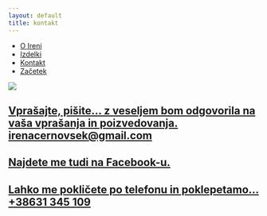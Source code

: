 ```yaml
---
layout: default
title: kontakt
---
```


<div class="container-fluid">
		<nav class="col-xs-12 col-sm-12 col-md-6 pull-right">
			<ul class="row">
 				<a href="{{ site.baseurl }}{{ post.url }}/si/o-ireni"><li class="col-xs-6 col-sm-4 col-md-3 top">O Ireni</li></a>
 				<a href="{{ site.baseurl }}{{ post.url }}/si/izdelki"><li class="col-xs-6 col-sm-4 col-md-3 top">Izdelki</li></a>
				<a href="{{ site.baseurl }}{{ post.url }}/si/kontakt"><li class="col-xs-6 col-sm-4 col-md-3 top">Kontakt</li></a>
 				<a href="{{ site.baseurl }}{{ post.url }}/"><li class="col-xs-6 col-sm-4 col-md-3 top">Začetek</li></a>
			</ul>
		</nav>
	</div>
<div class="container-fluid">
	<img class="ozadje-kontakt" src="{{ site.baseurl }}/assets/images/atelje/DSC_7894.jpg">
	<div class="kontakt-form">
		<div class="col-md-6 col-md-offset-3 col-sm-8 col-sm-offset-2 col-xs-12 col-xs-offset-0 ">
			<a href="mailto:irenacernovsek@gmail.com?subject=Connecting">
				<h2 class="kontakt-link">Vprašajte, pišite... z veseljem bom odgovorila na vaša vprašanja in poizvedovanja.
					<span>irenacernovsek@gmail.com</span></h2>
			</a>
			<a href="https://www.facebook.com/profile.php?id=100004077824271&ref=br_rs" subject="Connecting"><h2 class="link-kontakt">Najdete me tudi na Facebook-u.</h2>
			</a>
			<a href="tel:+38631383057" subject="Connecting">
				<h2 class="kontakt-link">Lahko me pokličete po telefonu in poklepetamo...
					<span>+38631 345 109</span></h2>
			</a>
		</div>
	</div>	
</div>

